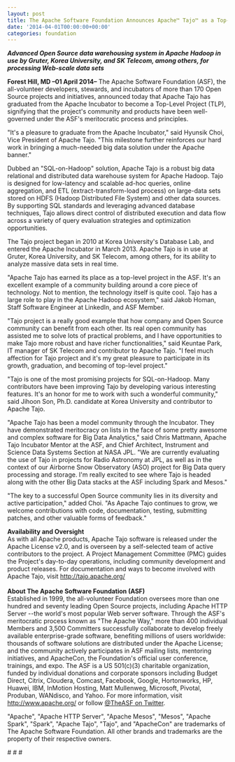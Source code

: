 ```yaml
---
layout: post
title: The Apache Software Foundation Announces Apache™ Tajo™ as a Top-Level Project
date: '2014-04-01T00:00:00+00:00'
categories: foundation
---
```

<div><b><i>Advanced Open Source data warehousing system in Apache Hadoop in use by Gruter, Korea University, and SK Telecom, among others, for processing Web-scale data sets</i></b></div> 
  <p><b>Forest Hill, MD –01 April 2014–</b> The Apache Software Foundation (ASF), the all-volunteer developers, stewards, and incubators of more than 170 Open Source projects and initiatives, announced today that Apache Tajo has graduated from the Apache Incubator to become a Top-Level Project (TLP), signifying that the project's community and products have been well-governed under the ASF's meritocratic process and principles.</p> 
  <p>&quot;It's a pleasure to graduate from the Apache Incubator,&quot; said Hyunsik Choi, Vice President of Apache Tajo. &quot;This milestone further reinforces our hard work in bringing a much-needed big data solution under the Apache banner.&quot;</p> 
  <p>Dubbed an &quot;SQL-on-Hadoop&quot; solution, Apache Tajo is a robust big data relational and distributed data warehouse system for Apache Hadoop. Tajo is designed for low-latency and scalable ad-hoc queries, online aggregation, and ETL (extract-transform-load process) on large-data sets stored on HDFS (Hadoop Distributed File System) and other data sources. By supporting SQL standards and leveraging advanced database techniques, Tajo allows direct control of distributed execution and data flow across a variety of query evaluation strategies and optimization opportunities. </p> 
  <p>The Tajo project began in 2010 at Korea University's Database Lab, and entered the Apache Incubator in March 2013. Apache Tajo is in use at Gruter, Korea University, and SK Telecom, among others, for its ability to analyze massive data sets in real time.</p> 
  <div> 
    <p>&quot;Apache Tajo has earned its place as a top-level project in the ASF. It's an excellent example of a community building around a core piece of technology. Not to mention, the technology itself is quite cool. Tajo has a large role to play in the Apache Hadoop ecosystem,&quot; said Jakob Homan, Staff Software Engineer at LinkedIn, and ASF Member.</p> 
    <p>&quot;Tajo project is a really good example that how company and Open Source community can benefit from each other. Its real open community has assisted me to solve lots of practical problems, and I have opportunities to make Tajo more robust and have richer functionalities,&quot; said Keuntae Park, IT manager of SK Telecom and contributor to Apache Tajo. &quot;I feel much affection for Tajo project and it's my great pleasure to participate in its growth, graduation, and becoming of top-level project.&quot;</p> 
  </div> 
  <div> 
    <p>&quot;Tajo is one of the most promising projects for SQL-on-Hadoop. Many contributors have been improving Tajo by developing various interesting features. It's an honor for me to work with such a wonderful community,&quot; said Jihoon Son, Ph.D. candidate at Korea University and contributor to Apache Tajo.</p> 
    <p>&quot;Apache Tajo has been a model community through the Incubator. They have demonstrated meritocracy on lists in the face of some pretty awesome and complex software for Big Data Analytics,&quot; said Chris Mattmann, Apache Tajo Incubator Mentor at the ASF, and Chief Architect, Instrument and Science Data Systems Section at NASA JPL. &quot;We are currently evaluating the use of Tajo in projects for Radio Astronomy at JPL, as well as in the context of our Airborne Snow Observatory (ASO) project for Big Data query processing and storage. I'm really excited to see where Tajo is headed along with the other Big Data stacks at the ASF including Spark and Mesos.&quot;</p> 
    <p>&quot;The key to a successful Open Source community lies in its diversity and active participation,&quot; added Choi. &quot;As Apache Tajo continues to grow, we welcome contributions with code, documentation, testing, submitting patches, and other valuable forms of feedback.&quot;</p> 
  </div> 
  <div><b>Availability and Oversight</b></div> 
  <div>As with all Apache products, Apache Tajo software is released under the Apache License v2.0, and is overseen by a self-selected team of active contributors to the project. A Project Management Committee (PMC) guides the Project's day-to-day operations, including community development and product releases. For documentation and ways to become involved with Apache Tajo, visit <a href="http://tajo.apache.org/">http://tajo.apache.org/</a><br /><br /></div> 
  <div><b>About The Apache Software Foundation (ASF)</b></div> 
  <div>Established in 1999, the all-volunteer Foundation oversees more than one hundred and seventy leading Open Source projects, including Apache HTTP Server --the world's most popular Web server software. Through the ASF's meritocratic process known as &quot;The Apache Way,&quot; more than 400 individual Members and 3,500 Committers successfully collaborate to develop freely available enterprise-grade software, benefiting millions of users worldwide: thousands of software solutions are distributed under the Apache License; and the community actively participates in ASF mailing lists, mentoring initiatives, and ApacheCon, the Foundation's official user conference, trainings, and expo. The ASF is a US 501(c)(3) charitable organization, funded by individual donations and corporate sponsors including Budget Direct, Citrix, Cloudera, Comcast, Facebook, Google, Hortonworks, HP, Huawei, IBM, InMotion Hosting, Matt Mullenweg, Microsoft, Pivotal, Produban, WANdisco, and Yahoo. For more information, visit <a href="http://www.apache.org/">http://www.apache.org/</a> or follow <a href="https://twitter.com/TheASF">@TheASF on Twitter</a>.</div> 
  <p>&quot;Apache&quot;, &quot;Apache HTTP Server&quot;, &quot;Apache Mesos&quot;, &quot;Mesos&quot;, &quot;Apache Spark&quot;, &quot;Spark&quot;, &quot;Apache Tajo&quot;, &quot;Tajo&quot;, and &quot;ApacheCon&quot; are trademarks of The Apache Software Foundation. All other brands and trademarks are the property of their respective owners.</p> 
  <p># # #</p> 
  <div><br /></div>
